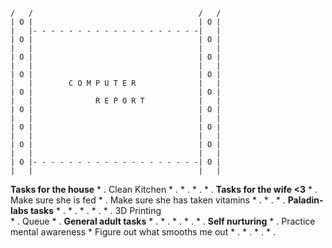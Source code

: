 ~~~
/   /                                     /   /
| O |                                     | O |
|   |- - - - - - - - - - - - - - - - - - -|   |
| O |                                     | O |
|   |                                     |   |
| O |                                     | O |
|   |                                     |   |
| O |                                     | O |
|   |        C O M P U T E R              |   |
| O |                                     | O |
|   |              R E P O R T            |   |
| O |                                     | O |
|   |                                     |   |
| O |                                     | O |
|   |                                     |   |
| O |                                     | O |
|   |                                     |   |
| O |- - - - - - - - - - - - - - - - - - -| O |
|   |                                     |   |
~~~

**Tasks for the house**
	* . Clean Kitchen
	* .
	* .
	* .
	* .
**Tasks for the wife <3**
	* . Make sure she is fed
	* . Make sure she has taken vitamins 
	* .
	* .
	* .
**Paladin-labs tasks**
	* .
	* .
	* .
	* .
	* .
		 3D Printing  
		 * .
		 Queue
		 * .
**General adult tasks**
	* . 
	* .
	* .
	* .
	* .
**Self nurturing**
	* . Practice mental awareness
		* Figure out what smooths me out
	* .
	* .
	* .
	* .
 
